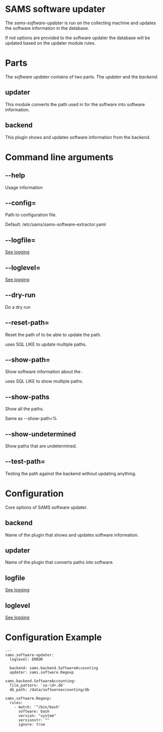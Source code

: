
# SAMS software updater

The *sams-software-updater* is run on the collecting machine and updates the
software information in the database.

If not options are provided to the software updater the database will be updated based
on the updater module rules.

# Parts

The *software updater* contains of two parts. The *updater* and the *backend*.

## updater

This module converts the path used in for the software into software information.

## backend

This plugin shows and updates software information from the backend.

# Command line arguments

## --help

Usage information

## --config=<file>

Path to configuration file.

Default: /etc/sams/sams-software-extractor.yaml

## --logfile=<filename>

[See logging](logging.md)

## --loglevel=

[See logging](logging.md)

## --dry-run

Do a dry run

## --reset-path=<path>

Reset the path of <path> to be able to update the path.

<path> uses SQL LIKE to update multiple paths.

## --show-path=<path>

Show software information about the <path>.

<path> uses SQL LIKE to show multiple paths.

## --show-paths

Show all the paths.

Same as --show-path=%

## --show-undetermined

Show paths that are undetermined.

## --test-path=<path>

Testing the path against the backend without updating anything.

# Configuration

Core options of SAMS software updater.

## backend

Name of the plugin that shows and updates software information.

## updater

Name of the plugin that converts paths into software.

## logfile

[See logging](logging.md)

## loglevel

[See logging](logging.md)

# Configuration Example

```
---
sams.software-updater:
  loglevel: ERROR

  backend: sams.backend.SoftwareAccounting
  updater: sams.software.Regexp

sams.backend.SoftwareAccounting:
  file_pattern: 'sa-\d+.db'
  db_path: /data/softwareaccounting/db

sams.software.Regexp:
  rules:
    - match: '^/bin/bash'
      software: bash
      version: "system"
      versionstr: ""
      ignore: true
```
